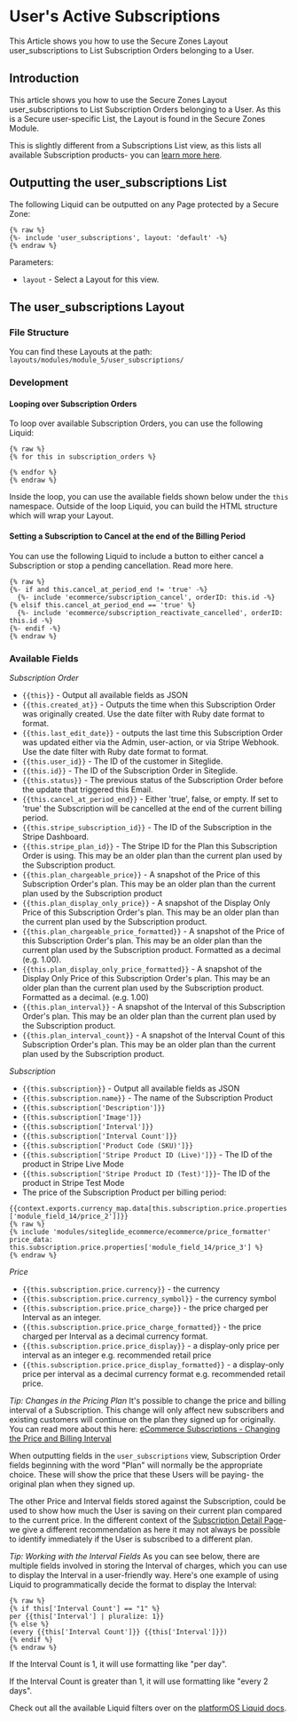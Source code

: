 # User's Active Subscriptions

This Article shows you how to use the Secure Zones Layout user\_subscriptions to List Subscription Orders belonging to a User.

## Introduction

This article shows you how to use the Secure Zones Layout user\_subscriptions to List Subscription Orders belonging to a User. As this is a Secure user-specific List, the Layout is found in the Secure Zones Module.

This is slightly different from a Subscriptions List view, as this lists all available Subscription products- you can [learn more here](subscriptions-list.md).

## Outputting the user\_subscriptions List

The following Liquid can be outputted on any Page protected by a Secure Zone:

```liquid
{% raw %}
{%- include 'user_subscriptions', layout: 'default' -%}
{% endraw %}

```

Parameters:

* `layout` - Select a Layout for this view.

## The user\_subscriptions Layout

### File Structure

You can find these Layouts at the path: `layouts/modules/module_5/user_subscriptions/`

### Development

#### Looping over Subscription Orders

To loop over available Subscription Orders, you can use the following Liquid:

```liquid
{% raw %}
{% for this in subscription_orders %}

{% endfor %}
{% endraw %} 

```

Inside the loop, you can use the available fields shown below under the `this` namespace. Outside of the loop Liquid, you can build the HTML structure which will wrap your Layout.

#### Setting a Subscription to Cancel at the end of the Billing Period

You can use the following Liquid to include a button to either cancel a Subscription or stop a pending cancellation. Read more here.

```liquid
{% raw %}
{%- if and this.cancel_at_period_end != 'true' -%}         
  {%- include 'ecommerce/subscription_cancel', orderID: this.id -%}
{% elsif this.cancel_at_period_end == 'true' %}
  {%- include 'ecommerce/subscription_reactivate_cancelled', orderID: this.id -%}
{%- endif -%}
{% endraw %}

```

### Available Fields

_Subscription Order_

* `{{this}}` - Output all available fields as JSON
* `{{this.created_at}}` - Outputs the time when this Subscription Order was originally created. Use the date filter with Ruby date format to format.
* `{{this.last_edit_date}}` - outputs the last time this Subscription Order was updated either via the Admin, user-action, or via Stripe Webhook. Use the date filter with Ruby date format to format.
* `{{this.user_id}}` - The ID of the customer in Siteglide.
* `{{this.id}}` - The ID of the Subscription Order in Siteglide.
* `{{this.status}}` - The previous status of the Subscription Order before the update that triggered this Email.
* `{{this.cancel_at_period_end}}` - Either 'true', false, or empty. If set to 'true' the Subscription will be cancelled at the end of the current billing period.
* `{{this.stripe_subscription_id}}` - The ID of the Subscription in the Stripe Dashboard.
* `{{this.stripe_plan_id}}` - The Stripe ID for the Plan this Subscription Order is using. This may be an older plan than the current plan used by the Subscription product.
* `{{this.plan_chargeable_price}}` - A snapshot of the Price of this Subscription Order's plan. This may be an older plan than the current plan used by the Subscription product
* `{{this.plan_display_only_price}}` - A snapshot of the Display Only Price of this Subscription Order's plan. This may be an older plan than the current plan used by the Subscription product.
* `{{this.plan_chargeable_price_formatted}}` - A snapshot of the Price of this Subscription Order's plan. This may be an older plan than the current plan used by the Subscription product. Formatted as a decimal (e.g. 1.00).
* `{{this.plan_display_only_price_formatted}}` - A snapshot of the Display Only Price of this Subscription Order's plan. This may be an older plan than the current plan used by the Subscription product. Formatted as a decimal. (e.g. 1.00)
* `{{this.plan_interval}}` - A snapshot of the Interval of this Subscription Order's plan. This may be an older plan than the current plan used by the Subscription product.
* `{{this.plan_interval_count}}` - A snapshot of the Interval Count of this Subscription Order's plan. This may be an older plan than the current plan used by the Subscription product.

_Subscription_

* `{{this.subscription}}` - Output all available fields as JSON
* `{{this.subscription.name}}` - The name of the Subscription Product
* `{{this.subscription['Description']}}`
* `{{this.subscription['Image']}}`
* `{{this.subscription['Interval']}}`
* `{{this.subscription['Interval Count']}}`
* `{{this.subscription['Product Code (SKU)']}}`
* `{{this.subscription['Stripe Product ID (Live)']}}` - The ID of the product in Stripe Live Mode
* `{{this.subscription['Stripe Product ID (Test)']}}`- The ID of the product in Stripe Test Mode
* The price of the Subscription Product per billing period:

```liquid
{{context.exports.currency_map.data[this.subscription.price.properties
['module_field_14/price_2']]}}
{% raw %}
{% include 'modules/siteglide_ecommerce/ecommerce/price_formatter' price_data: this.subscription.price.properties['module_field_14/price_3'] %}
{% endraw %}

```

_Price_

* `{{this.subscription.price.currency}}` - the currency
* `{{this.subscription.price.currency_symbol}}` - the currency symbol
* `{{this.subscription.price.price_charge}}` - the price charged per Interval as an integer.
* `{{this.subscription.price.price_charge_formatted}}` - the price charged per Interval as a decimal currency format.
* `{{this.subscription.price.price_display}}` - a display-only price per interval as an integer e.g. recommended retail price
* `{{this.subscription.price.price_display_formatted}}` - a display-only price per interval as a decimal currency format e.g. recommended retail price.

_Tip: Changes in the Pricing Plan_ It's possible to change the price and billing interval of a Subscription. This change will only affect new subscribers and existing customers will continue on the plan they signed up for originally. You can read more about this here: [eCommerce Subscriptions - Changing the Price and Billing Interval](managing-subscriptions/changing-price-and-billing-interval.md)

When outputting fields in the `user_subscriptions` view, Subscription Order fields beginning with the word "Plan" will normally be the appropriate choice. These will show the price that these Users will be paying- the original plan when they signed up.

The other Price and Interval fields stored against the Subscription, could be used to show how much the User is saving on their current plan compared to the current price. In the different context of the [Subscription Detail Page](subscriptions-detail.md)- we give a different recommendation as here it may not always be possible to identify immediately if the User is subscribed to a different plan.

_Tip: Working with the Interval Fields_ As you can see below, there are multiple fields involved in storing the Interval of charges, which you can use to display the Interval in a user-friendly way. Here's one example of using Liquid to programmatically decide the format to display the Interval:

```liquid
{% raw %}
{% if this['Interval Count'] == "1" %}
per {{this['Interval'] | pluralize: 1}}
{% else %}
(every {{this['Interval Count']}} {{this['Interval']}})
{% endif %}
{% endraw %}
```

If the Interval Count is 1, it will use formatting like "per day".

If the Interval Count is greater than 1, it will use formatting like "every 2 days".

Check out all the available Liquid filters over on the [platformOS Liquid docs](https://documentation.platformos.com/api-reference/liquid/introduction).
